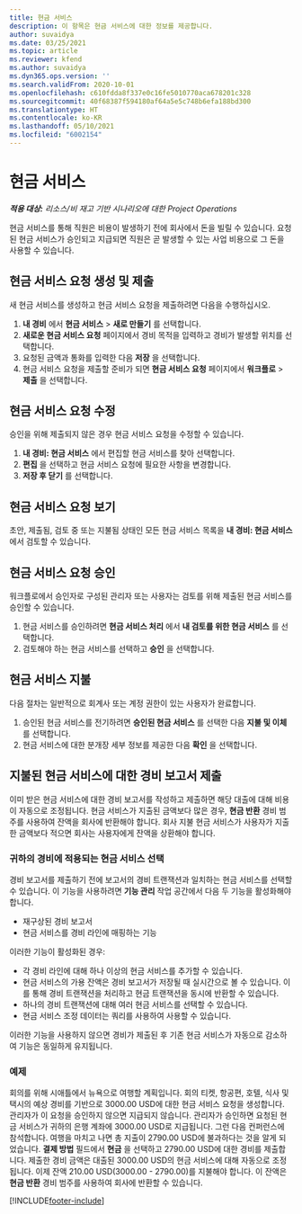 ```yaml
---
title: 현금 서비스
description: 이 항목은 현금 서비스에 대한 정보를 제공합니다.
author: suvaidya
ms.date: 03/25/2021
ms.topic: article
ms.reviewer: kfend
ms.author: suvaidya
ms.dyn365.ops.version: ''
ms.search.validFrom: 2020-10-01
ms.openlocfilehash: c610fdda8f337e0c16fe5010770aca678201c328
ms.sourcegitcommit: 40f68387f594180af64a5e5c748b6efa188bd300
ms.translationtype: HT
ms.contentlocale: ko-KR
ms.lasthandoff: 05/10/2021
ms.locfileid: "6002154"
---
```

# <a name="cash-advance"></a>현금 서비스

_**적용 대상:** 리소스/비 재고 기반 시나리오에 대한 Project Operations_

현금 서비스를 통해 직원은 비용이 발생하기 전에 회사에서 돈을 빌릴 수 있습니다. 요청된 현금 서비스가 승인되고 지급되면 직원은 곧 발생할 수 있는 사업 비용으로 그 돈을 사용할 수 있습니다. 

## <a name="create-and-submit-a-cash-advance-request"></a>현금 서비스 요청 생성 및 제출
새 현금 서비스를 생성하고 현금 서비스 요청을 제출하려면 다음을 수행하십시오. 

1. **내 경비** 에서 **현금 서비스** > **새로 만들기** 를 선택합니다. 
2. **새로운 현금 서비스 요청** 페이지에서 경비 목적을 입력하고 경비가 발생할 위치를 선택합니다.
3. 요청된 금액과 통화를 입력한 다음 **저장** 을 선택합니다. 
4. 현금 서비스 요청을 제출할 준비가 되면 **현금 서비스 요청** 페이지에서 **워크플로** > **제출** 을 선택합니다.

## <a name="modify-a-cash-advance-request"></a>현금 서비스 요청 수정

승인을 위해 제출되지 않은 경우 현금 서비스 요청을 수정할 수 있습니다.

1. **내 경비: 현금 서비스** 에서 편집할 현금 서비스를 찾아 선택합니다.
2. **편집** 을 선택하고 현금 서비스 요청에 필요한 사항을 변경합니다. 
3. **저장 후 닫기** 를 선택합니다.


## <a name="view-cash-advance-requests"></a>현금 서비스 요청 보기
초안, 제출됨, 검토 중 또는 지불됨 상태인 모든 현금 서비스 목록을 **내 경비: 현금 서비스** 에서 검토할 수 있습니다. 

## <a name="approve-cash-advance-requests"></a>현금 서비스 요청 승인

워크플로에서 승인자로 구성된 관리자 또는 사용자는 검토를 위해 제출된 현금 서비스를 승인할 수 있습니다. 

1. 현금 서비스를 승인하려면 **현금 서비스 처리** 에서 **내 검토를 위한 현금 서비스** 를 선택합니다.
2. 검토해야 하는 현금 서비스를 선택하고 **승인** 을 선택합니다.  

## <a name="pay-cash-advances"></a>현금 서비스 지불 
다음 절차는 일반적으로 회계사 또는 계정 권한이 있는 사용자가 완료합니다.

1. 승인된 현금 서비스를 전기하려면 **승인된 현금 서비스** 를 선택한 다음 **지불 및 이체** 를 선택합니다.  
2. 현금 서비스에 대한 분개장 세부 정보를 제공한 다음 **확인** 을 선택합니다. 

## <a name="submit-an-expense-report-against-a-paid-cash-advance"></a>지불된 현금 서비스에 대한 경비 보고서 제출 

이미 받은 현금 서비스에 대한 경비 보고서를 작성하고 제출하면 해당 대출에 대해 비용이 자동으로 조정됩니다. 현금 서비스가 지출된 금액보다 많은 경우, **현금 반환** 경비 범주를 사용하여 잔액을 회사에 반환해야 합니다. 회사 지불 현금 서비스가 사용자가 지출한 금액보다 적으면 회사는 사용자에게 잔액을 상환해야 합니다. 

### <a name="select-cash-advances-that-apply-to-your-expenses"></a>귀하의 경비에 적용되는 현금 서비스 선택
경비 보고서를 제출하기 전에 보고서의 경비 트랜잭션과 일치하는 현금 서비스를 선택할 수 있습니다. 이 기능을 사용하려면 **기능 관리** 작업 공간에서 다음 두 기능을 활성화해야 합니다.

  - 재구상된 경비 보고서
  - 현금 서비스를 경비 라인에 매핑하는 기능
 
 이러한 기능이 활성화된 경우:
 
  - 각 경비 라인에 대해 하나 이상의 현금 서비스를 추가할 수 있습니다.
  - 현금 서비스의 가용 잔액은 경비 보고서가 저장될 때 실시간으로 볼 수 있습니다. 이를 통해 경비 트랜잭션을 처리하고 현금 트랜잭션을 동시에 반환할 수 있습니다.
  - 하나의 경비 트랜잭션에 대해 여러 현금 서비스를 선택할 수 있습니다.
  - 현금 서비스 조정 데이터는 쿼리를 사용하여 사용할 수 있습니다. 
 
이러한 기능을 사용하지 않으면 경비가 제출된 후 기존 현금 서비스가 자동으로 감소하여 기능은 동일하게 유지됩니다.

### <a name="example"></a>예제 
회의를 위해 시애틀에서 뉴욕으로 여행할 계획입니다. 회의 티켓, 항공편, 호텔, 식사 및 택시의 예상 경비를 기반으로 3000.00 USD에 대한 현금 서비스 요청을 생성합니다. 관리자가 이 요청을 승인하지 않으면 지급되지 않습니다. 관리자가 승인하면 요청된 현금 서비스가 귀하의 은행 계좌에 3000.00 USD로 지급됩니다. 그런 다음 컨퍼런스에 참석합니다. 여행을 마치고 나면 총 지출이 2790.00 USD에 불과하다는 것을 알게 되었습니다. **결제 방법** 필드에서 **현금** 을 선택하고 2790.00 USD에 대한 경비를 제출합니다. 제출한 경비 금액은 대출된 3000.00 USD의 현금 서비스에 대해 자동으로 조정됩니다. 이제 잔액 210.00 USD(3000.00 - 2790.00)를 지불해야 합니다. 이 잔액은 **현금 반환** 경비 범주를 사용하여 회사에 반환할 수 있습니다.



[!INCLUDE[footer-include](../includes/footer-banner.md)]
